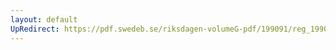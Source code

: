 ```yaml
---
layout: default
UpRedirect: https://pdf.swedeb.se/riksdagen-volumeG-pdf/199091/reg_199091/reg_199091_0331.pdf
---
```

